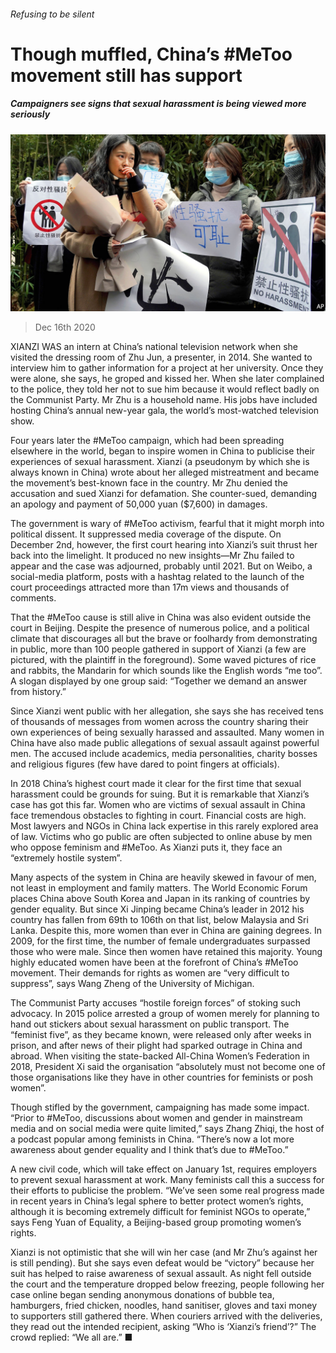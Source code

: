 ###### Refusing to be silent

# Though muffled, China’s #MeToo movement still has support 

##### Campaigners see signs that sexual harassment is being viewed more seriously 

![image](images/20201219_CNP002_0.jpg) 

> Dec 16th 2020 


XIANZI WAS an intern at China’s national television network when she visited the dressing room of Zhu Jun, a presenter, in 2014. She wanted to interview him to gather information for a project at her university. Once they were alone, she says, he groped and kissed her. When she later complained to the police, they told her not to sue him because it would reflect badly on the Communist Party. Mr Zhu is a household name. His jobs have included hosting China’s annual new-year gala, the world’s most-watched television show.


Four years later the #MeToo campaign, which had been spreading elsewhere in the world, began to inspire women in China to publicise their experiences of sexual harassment. Xianzi (a pseudonym by which she is always known in China) wrote about her alleged mistreatment and became the movement’s best-known face in the country. Mr Zhu denied the accusation and sued Xianzi for defamation. She counter-sued, demanding an apology and payment of 50,000 yuan ($7,600) in damages.



The government is wary of #MeToo activism, fearful that it might morph into political dissent. It suppressed media coverage of the dispute. On December 2nd, however, the first court hearing into Xianzi’s suit thrust her back into the limelight. It produced no new insights—Mr Zhu failed to appear and the case was adjourned, probably until 2021. But on Weibo, a social-media platform, posts with a hashtag related to the launch of the court proceedings attracted more than 17m views and thousands of comments.


That the #MeToo cause is still alive in China was also evident outside the court in Beijing. Despite the presence of numerous police, and a political climate that discourages all but the brave or foolhardy from demonstrating in public, more than 100 people gathered in support of Xianzi (a few are pictured, with the plaintiff in the foreground). Some waved pictures of rice and rabbits, the Mandarin for which sounds like the English words “me too”. A slogan displayed by one group said: “Together we demand an answer from history.”


Since Xianzi went public with her allegation, she says she has received tens of thousands of messages from women across the country sharing their own experiences of being sexually harassed and assaulted. Many women in China have also made public allegations of sexual assault against powerful men. The accused include academics, media personalities, charity bosses and religious figures (few have dared to point fingers at officials).


In 2018 China’s highest court made it clear for the first time that sexual harassment could be grounds for suing. But it is remarkable that Xianzi’s case has got this far. Women who are victims of sexual assault in China face tremendous obstacles to fighting in court. Financial costs are high. Most lawyers and NGOs in China lack expertise in this rarely explored area of law. Victims who go public are often subjected to online abuse by men who oppose feminism and #MeToo. As Xianzi puts it, they face an “extremely hostile system”.


Many aspects of the system in China are heavily skewed in favour of men, not least in employment and family matters. The World Economic Forum places China above South Korea and Japan in its ranking of countries by gender equality. But since Xi Jinping became China’s leader in 2012 his country has fallen from 69th to 106th on that list, below Malaysia and Sri Lanka. Despite this, more women than ever in China are gaining degrees. In 2009, for the first time, the number of female undergraduates surpassed those who were male. Since then women have retained this majority. Young highly educated women have been at the forefront of China’s #MeToo movement. Their demands for rights as women are “very difficult to suppress”, says Wang Zheng of the University of Michigan.


The Communist Party accuses “hostile foreign forces” of stoking such advocacy. In 2015 police arrested a group of women merely for planning to hand out stickers about sexual harassment on public transport. The “feminist five”, as they became known, were released only after weeks in prison, and after news of their plight had sparked outrage in China and abroad. When visiting the state-backed All-China Women’s Federation in 2018, President Xi said the organisation “absolutely must not become one of those organisations like they have in other countries for feminists or posh women”.


Though stifled by the government, campaigning has made some impact. “Prior to #MeToo, discussions about women and gender in mainstream media and on social media were quite limited,” says Zhang Zhiqi, the host of a podcast popular among feminists in China. “There’s now a lot more awareness about gender equality and I think that’s due to #MeToo.”


A new civil code, which will take effect on January 1st, requires employers to prevent sexual harassment at work. Many feminists call this a success for their efforts to publicise the problem. “We’ve seen some real progress made in recent years in China’s legal sphere to better protect women’s rights, although it is becoming extremely difficult for feminist NGOs to operate,” says Feng Yuan of Equality, a Beijing-based group promoting women’s rights.


Xianzi is not optimistic that she will win her case (and Mr Zhu’s against her is still pending). But she says even defeat would be “victory” because her suit has helped to raise awareness of sexual assault. As night fell outside the court and the temperature dropped below freezing, people following her case online began sending anonymous donations of bubble tea, hamburgers, fried chicken, noodles, hand sanitiser, gloves and taxi money to supporters still gathered there. When couriers arrived with the deliveries, they read out the intended recipient, asking “Who is ‘Xianzi’s friend’?” The crowd replied: “We all are.” ■

